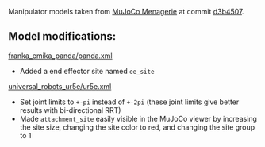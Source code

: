Manipulator models taken from [MuJoCo Menagerie](https://github.com/google-deepmind/mujoco_menagerie) at commit [d3b4507](https://github.com/google-deepmind/mujoco_menagerie/commit/d3b4507788d70ccc150cf7a5090e99167f6159b1).

## Model modifications:

[franka_emika_panda/panda.xml](./franka_emika_panda/panda.xml)
- Added a end effector site named `ee_site`

[universal_robots_ur5e/ur5e.xml](./universal_robots_ur5e/ur5e.xml)
- Set joint limits to `+-pi` instead of `+-2pi` (these joint limits give better results with bi-directional RRT)
- Made `attachment_site` easily visible in the MuJoCo viewer by increasing the site size, changing the site color to red, and changing the site group to 1
